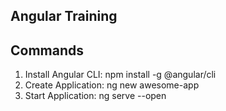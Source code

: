 ## Angular Training


## Commands

1. Install Angular CLI: npm install -g @angular/cli
2. Create Application: ng new awesome-app
3. Start Application: ng serve --open